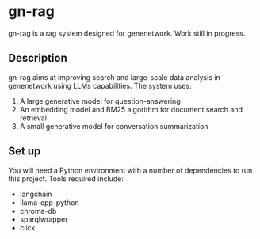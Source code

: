 # gn-rag
gn-rag is a rag system designed for genenetwork. 
Work still in progress.

## Description
gn-rag aims at improving search and large-scale data analysis in genenetwork using LLMs capabilities. 
The system uses:
1. A large generative model for question-answering
2. An embedding model and BM25 algorithm for document search and retrieval
3. A small generative model for conversation summarization

## Set up
You will need a Python environment with a number of dependencies to run this project. Tools required include:
- langchain
- llama-cpp-python
- chroma-db
- sparqlwrapper
- click
